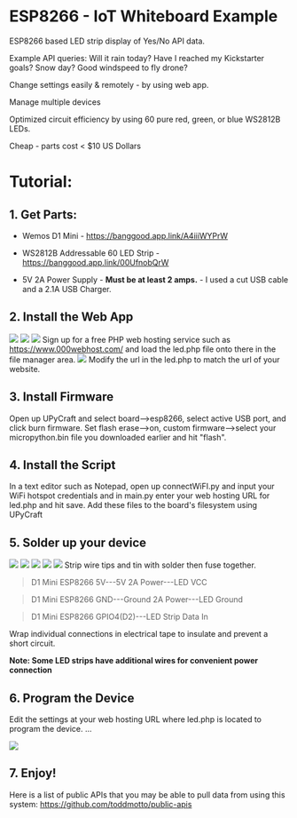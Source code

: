 # ESP8266 - IoT Whiteboard Example

ESP8266 based LED strip display of Yes/No API data.

Example API queries:
Will it rain today? Have I reached my Kickstarter goals? Snow day? Good windspeed to fly drone? 

Change settings easily & remotely - by using web app.

Manage multiple devices

Optimized circuit efficiency by using 60 pure red, green, or blue WS2812B LEDs.

Cheap - parts cost < $10 US Dollars

# Tutorial:
## 1. Get Parts:
* Wemos D1 Mini - https://banggood.app.link/A4iiiWYPrW

* WS2812B Addressable 60 LED Strip - https://banggood.app.link/00UfnobQrW

* 5V 2A Power Supply - **Must be at least 2 amps.** - I used a cut USB cable and a 2.1A USB Charger.  

## 2. Install the Web App

![](signup.gif)
![](newsite1.gif)
![](siteupload.gif)
Sign up for a free PHP web hosting service such as https://www.000webhost.com/ and load the led.php file onto there in the file manager area.
![](editphp.gif)
Modify the url in the led.php to match the url of your website.

## 3. Install Firmware

Open up UPyCraft and select board-->esp8266, select active USB port, and click burn firmware. Set flash erase-->on, custom firmware-->select your micropython.bin file you downloaded earlier and hit "flash".


## 4. Install the Script


In a text editor such as Notepad, open up connectWiFI.py and input your WiFi hotspot credentials and in main.py enter your web hosting URL for led.php and hit save. Add these files to the board's filesystem using UPyCraft

## 5. Solder up your device
![](wire1.jpg)
![](wire2.jpg)
![](solder1.jpg)
![](solder2.jpg)
![](solder3.jpg)
Strip wire tips and tin with solder then fuse together.

>D1 Mini ESP8266 5V---5V 2A Power---LED VCC

>D1 Mini ESP8266 GND---Ground 2A Power---LED Ground

>D1 Mini ESP8266 GPIO4(D2)---LED Strip Data In

Wrap individual connections in electrical tape to insulate and prevent a short circuit.

**Note: Some LED strips have additional wires for convenient power connection**

## 6. Program the Device


Edit the settings at your web hosting URL where led.php is located to program the device.
...

![](app.gif)


## 7. Enjoy!

Here is a list of public APIs that you may be able to pull data from using this system:
https://github.com/toddmotto/public-apis

